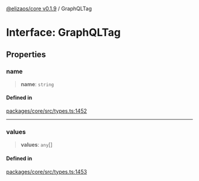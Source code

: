 [@elizaos/core v0.1.9](../index.md) / GraphQLTag

# Interface: GraphQLTag

## Properties

### name

> **name**: `string`

#### Defined in

[packages/core/src/types.ts:1452](https://github.com/abilmansuryeshmuratov/tutorial_agent/blob/main/packages/core/src/types.ts#L1452)

***

### values

> **values**: `any`[]

#### Defined in

[packages/core/src/types.ts:1453](https://github.com/abilmansuryeshmuratov/tutorial_agent/blob/main/packages/core/src/types.ts#L1453)
